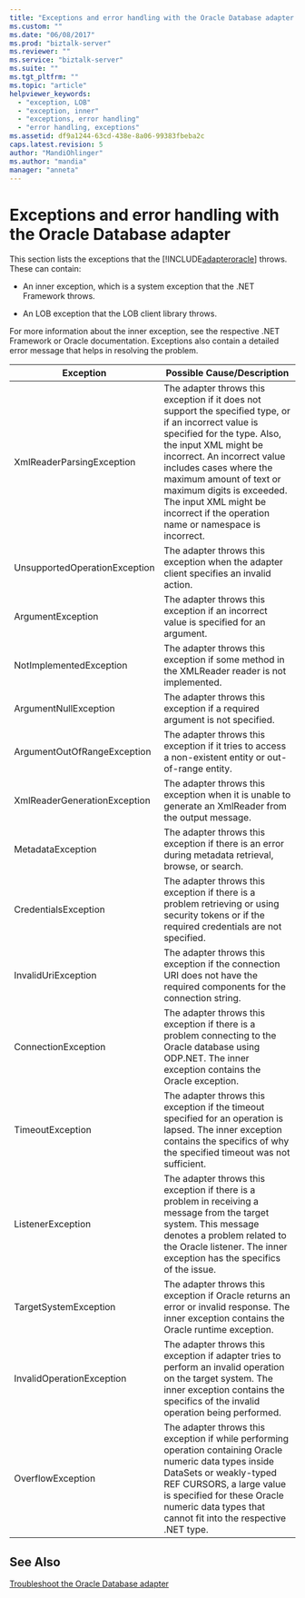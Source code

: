 ```yaml
---
title: "Exceptions and error handling with the Oracle Database adapter | Microsoft Docs"
ms.custom: ""
ms.date: "06/08/2017"
ms.prod: "biztalk-server"
ms.reviewer: ""
ms.service: "biztalk-server"
ms.suite: ""
ms.tgt_pltfrm: ""
ms.topic: "article"
helpviewer_keywords: 
  - "exception, LOB"
  - "exception, inner"
  - "exceptions, error handling"
  - "error handling, exceptions"
ms.assetid: df9a1244-63cd-438e-8a06-99383fbeba2c
caps.latest.revision: 5
author: "MandiOhlinger"
ms.author: "mandia"
manager: "anneta"
---
```

# Exceptions and error handling with the Oracle Database adapter
This section lists the exceptions that the [!INCLUDE[adapteroracle](../../includes/adapteroracle-md.md)] throws. These can contain:  
  
-   An inner exception, which is a system exception that the .NET Framework throws.  
  
-   An LOB exception that the LOB client library throws.  
  
 For more information about the inner exception, see the respective .NET Framework or Oracle documentation. Exceptions also contain a detailed error message that helps in resolving the problem.  
  
|Exception|Possible Cause/Description|  
|---------------|---------------------------------|  
|XmlReaderParsingException|The adapter throws this exception if it does not support the specified type, or if an incorrect value is specified for the type. Also, the input XML might be incorrect. An incorrect value includes cases where the maximum amount of text or maximum digits is exceeded. The input XML might be incorrect if the operation name or namespace is incorrect.|  
|UnsupportedOperationException|The adapter throws this exception when the adapter client specifies an invalid action.|  
|ArgumentException|The adapter throws this exception if an incorrect value is specified for an argument.|  
|NotImplementedException|The adapter throws this exception if some method in the XMLReader reader is not implemented.|  
|ArgumentNullException|The adapter throws this exception if a required argument is not specified.|  
|ArgumentOutOfRangeException|The adapter throws this exception if it tries to access a non-existent entity or out-of-range entity.|  
|XmlReaderGenerationException|The adapter throws this exception when it is unable to generate an XmlReader from the output message.|  
|MetadataException|The adapter throws this exception if there is an error during metadata retrieval, browse, or search.|  
|CredentialsException|The adapter throws this exception if there is a problem retrieving or using security tokens or if the required credentials are not specified.|  
|InvalidUriException|The adapter throws this exception if the connection URI does not have the required components for the connection string.|  
|ConnectionException|The adapter throws this exception if there is a problem connecting to the Oracle database using ODP.NET. The inner exception contains the Oracle exception.|  
|TimeoutException|The adapter throws this exception if the timeout specified for an operation is lapsed. The inner exception contains the specifics of why the specified timeout was not sufficient.|  
|ListenerException|The adapter throws this exception if there is a problem in receiving a message from the target system. This message denotes a problem related to the Oracle listener. The inner exception has the specifics of the issue.|  
|TargetSystemException|The adapter throws this exception if Oracle returns an error or invalid response. The inner exception contains the Oracle runtime exception.|  
|InvalidOperationException|The adapter throws this exception if adapter tries to perform an invalid operation on the target system. The inner exception contains the specifics of the invalid operation being performed.|  
|OverflowException|The adapter throws this exception if while performing operation containing Oracle numeric data types inside DataSets or weakly-typed REF CURSORS, a large value is specified for these Oracle numeric data types that cannot fit into the respective .NET type.|  
  
## See Also  
[Troubleshoot the Oracle Database adapter](../../adapters-and-accelerators/adapter-oracle-database/troubleshoot-the-oracle-database-adapter.md)